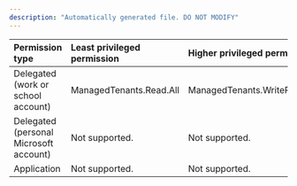 ```yaml
---
description: "Automatically generated file. DO NOT MODIFY"
---
```


|Permission type|Least privileged permission|Higher privileged permissions|
|:---|:---|:---|
|Delegated (work or school account)|ManagedTenants.Read.All|ManagedTenants.WriteRead.All|
|Delegated (personal Microsoft account)|Not supported.|Not supported.|
|Application|Not supported.|Not supported.|

